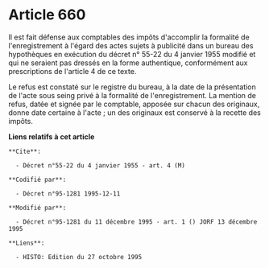# Article 660

Il est fait défense aux comptables des impôts d'accomplir la formalité de l'enregistrement à l'égard des actes sujets à
publicité dans un bureau des hypothèques en exécution du décret n° 55-22 du 4 janvier 1955 modifié et qui ne seraient pas
dressés en la forme authentique, conformément aux prescriptions de l'article 4 de ce texte.

Le refus est constaté sur le registre du bureau, à la date de la présentation de l'acte sous seing privé à la formalité de
l'enregistrement. La mention de refus, datée et signée par le comptable, apposée sur chacun des originaux, donne date
certaine à l'acte ; un des originaux est conservé à la recette des impôts.

**Liens relatifs à cet article**

	**Cite**:

	  - Décret n°55-22 du 4 janvier 1955 - art. 4 (M)

	**Codifié par**:

	  - Décret n°95-1281 1995-12-11

	**Modifié par**:

	  - Décret n°95-1281 du 11 décembre 1995 - art. 1 () JORF 13 décembre 1995

	**Liens**:

	  - HISTO: Edition du 27 octobre 1995
